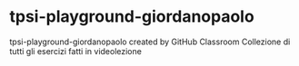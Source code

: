 # tpsi-playground-giordanopaolo
tpsi-playground-giordanopaolo created by GitHub Classroom
Collezione di tutti gli esercizi fatti in videolezione
